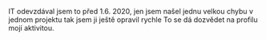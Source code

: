 IT odevzdával jsem to před 1.6. 2020, jen jsem našel jednu velkou chybu v jednom projektu tak jsem ji ještě opravil rychle
To se dá dozvědet na profilu mojí aktivitou.
